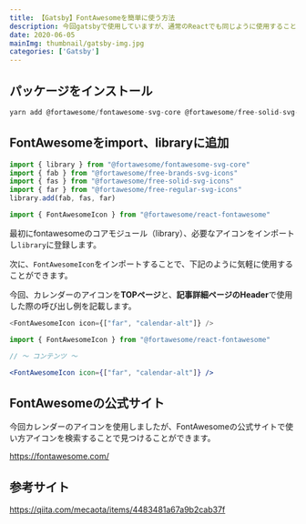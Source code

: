 ```yaml
---
title: 【Gatsby】FontAwesomeを簡単に使う方法
description: 今回gatsbyで使用していますが、通常のReactでも同じように使用することができるかと思います。
date: 2020-06-05
mainImg: thumbnail/gatsby-img.jpg
categories: ['Gatsby']
---
```



## パッケージをインストール
```javascript
yarn add @fortawesome/fontawesome-svg-core @fortawesome/free-solid-svg-icons @fortawesome/react-font-awesome
```

## FontAwesomeをimport、libraryに追加
```javascript:title=src/pages/index.js
import { library } from "@fortawesome/fontawesome-svg-core"
import { fab } from "@fortawesome/free-brands-svg-icons"
import { fas } from "@fortawesome/free-solid-svg-icons"
import { far } from "@fortawesome/free-regular-svg-icons"
library.add(fab, fas, far)

import { FontAwesomeIcon } from "@fortawesome/react-fontawesome"
```

最初にfontawesomeのコアモジュール（library）、必要なアイコンをインポートし`library`に登録します。

次に、`FontAwesomeIcon`をインポートすることで、下記のように気軽に使用することができます。

今回、カレンダーのアイコンを**TOPページ**と、**記事詳細ページのHeader**で使用した際の呼び出し例を記載します。
```javascript:title=src/pages/index.js
<FontAwesomeIcon icon={["far", "calendar-alt"]} />
```

```javascript:title=src/components/Header/HeaderPosts.jsx
import { FontAwesomeIcon } from "@fortawesome/react-fontawesome"

// 〜 コンテンツ 〜

<FontAwesomeIcon icon={["far", "calendar-alt"]} />
```

## FontAwesomeの公式サイト
今回カレンダーのアイコンを使用しましたが、FontAwesomeの公式サイトで使い方アイコンを検索することで見つけることができます。

<a href="https://fontawesome.com/" target="_blank">https://fontawesome.com/</a>





## 参考サイト
<a href="https://qiita.com/mecaota/items/4483481a67a9b2cab37f" target="_blank">https://qiita.com/mecaota/items/4483481a67a9b2cab37f</a>

